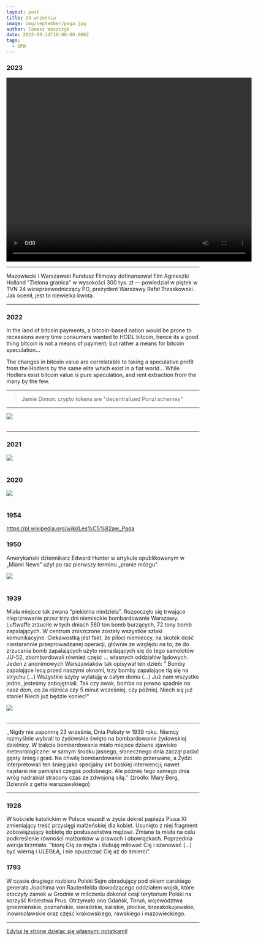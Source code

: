 ```yaml
---
layout: post
title: 24 września
image: img/september/paga.jpg
author: Tomasz Waszczyk
date: 2022-09-24T10:00:00.000Z
tags:
  - GPW
---
```


### 2023

<video width="640" height="480" controls>
<source src="https://resources.waszczyk.com/historia-waszczyk-com/Ha%C5%84ba!-Full.mp4" type="video/mp4">
Your browser does not support the video tag.
</video>

---

Mazowiecki i Warszawski Fundusz Filmowy dofinansował film Agnieszki Holland "Zielona granica" w wysokości 300 tys. zł — powiedział w piątek w TVN 24 wiceprzewodniczący PO, prezydent Warszawy Rafał Trzaskowski. Jak ocenił, jest to niewielka kwota.

---

### 2022

In the land of bitcoin payments, a bitcoin-based nation would be prone to recessions every time consumers wanted to HODL bitcoin, hence its a good thing bitcoin is not a means of payment; but rather a means for bitcoin speculation...

The changes in bitcoin value are correlatable to taking a speculative profit from the Hodlers by the same elite which exist in a fiat world...
While Hodlers exist bitcoin value is pure speculation, and rent extraction from the many by the few.

---

> Jamie Dimon: crypto tokens are "decentralized Ponzi schemes"

---

<img src="./img/september/goodreset.jpg"><br><br>

---

### 2021

<img src="./img/september/urodzeniasmierci.jpeg"><br><br>

### 2020

<img src="./img/september/zlotywiek.jpg"><br><br>

### 1954

<https://pl.wikipedia.org/wiki/Les%C5%82aw_Paga>

### 1950

Amerykański dziennikarz Edward Hunter w artykule opublikowanym w „Miami News” użył po raz pierwszy terminu „pranie mózgu”.

<img src="./img/september/praniemozgu.jpeg"><br><br>

### 1939

Miała miejsce tak zwana "piekielna niedziela". Rozpoczęło się trwające nieprzrewanie przez trzy dni niemieckie bombardowanie Warszawy. Luftwaffe zrzuciło w tych dniach 560 ton bomb burzących, 72 tony bomb zapalających. W centrum zniszczone zostały wszystkie szlaki komunikacyjne. Ciekawostką jest fakt, że piloci niemieccy, na skutek dość niestarannie przeprowadzanej operacji, głównie ze względu na to, że do zrzucania bomb zapalających użyto nienadających się do tego samolotów JU-52, zbombardowali również część ... własnych oddziałów lądowych.
Jeden z anonimowych Warszawiaków tak opisywał ten dzień:
" Bomby zapalające lecą przed naszymi oknami, trzy bomby zapalające tlą się na strychu (...) Wszystkie szyby wylatują w całym domu (...) Już nam wszystko jedno, jesteśmy zobojętniali. Tak czy owak, bomba na pewno spadnie na nasz dom, co za różnica czy 5 minut wcześniej, czy później. Niech się już stanie! Niech już będzie koniec!"

<img src="./img/september/piekielnaniedziela.jpg"><br><br>

---

,,Nigdy nie zapomnę 23 września, Dnia Pokuty w 1939 roku. Niemcy rozmyślnie wybrali to żydowskie święto na bombardowanie żydowskiej dzielnicy. W trakcie bombardowania miało miejsce dziwne zjawisko meteorologiczne: w samym środku jasnego, słonecznego dnia zaczął padać gęsty śnieg i grad. Na chwilę bombardowanie zostało przerwane, a Żydzi interpretowali ten śnieg jako specjalny akt boskiej interwencji; nawet najstarsi nie pamiętali czegoś podobnego. Ale później tego samego dnia wróg nadrabiał stracony czas ze zdwojoną siłą.''
(źródło: Mary Berg, Dziennik z getta warszawskiego)

---

### 1928

W kościele katolickim w Polsce wszedł w życie dekret papieża Piusa XI zmieniający treść przysięgi małżeńskiej dla kobiet. Usunięto z niej fragment zobowiązujący kobietę do posłuszeństwa mężowi. Zmiana ta miała na celu podkreślenie równości małżonków w prawach i obowiązkach.
Poprzednia wersja brzmiała: "biorę Cię za męża i ślubuję miłować Cię i szanować (…) być wierną i ULEGŁĄ, i nie opuszczać Cię aż do śmierci”.

### 1793

W czasie drugiego rozbioru Polski Sejm obradujący pod okiem carskiego generała Joachima von Rautenfelda dowodzącego oddziałem wojsk, które otoczyły zamek w Grodnie w milczeniu dokonał cesji terytorium Polski na korzyść Królestwa Prus. Otrzymało ono Gdańsk, Toruń, województwa gnieznieńskie, poznańskie, sieradzkie, kaliskie, płockie, brzeskokujawskie, inowrocławskie oraz część krakowskiego, rawskiego i mazowieckiego.

---

<a href="https://github.com/TomaszWaszczyk/historia.waszczyk.com/edit/master/src/content/september-24.md" target="_blank">Edytuj tę stronę dzieląc się własnymi notatkami!</a>
